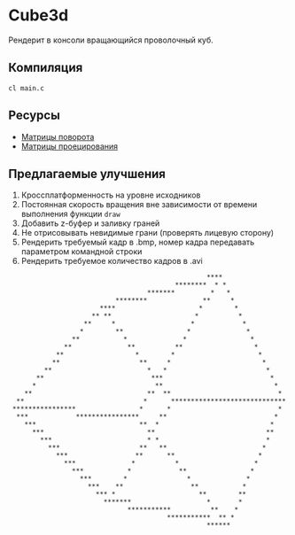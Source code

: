 # Cube3d

Рендерит в консоли вращающийся проволочный куб.

## Компиляция
```
cl main.c
```

## Ресурсы
- [Матрицы поворота](https://www.cuemath.com/algebra/rotation-matrix/)
- [Матрицы проецирования](https://www.terathon.com/gdc07_lengyel.pdf)

## Предлагаемые улучшения
1. Кроссплатформенность на уровне исходников
2. Постоянная скорость вращения вне зависимости от времени выполнения функции `draw`
3. Добавить z-буфер и заливку граней
4. Не отрисовывать невидимые грани (проверять лицевую сторону)
5. Рендерить требуемый кадр в .bmp, номер кадра передавать параметром командной строки
6. Рендерить требуемое количество кадров в .avi


```
                                                  ****
                                          ********  * *
                                   *******         *   *
                           ********              **     *
                       ****                     *        *
                     ** **                     *          *
                   **     *                   *            *
                  *        **                *              *
                **           *              *                *
              **              **          **                  *
            **                  *        *                     *
           **                    **     *                       *
         **                        *   *                         *
       **                           ***                           *
      *                              **                            *
    **                             **  **                           *
  **                              *      *****************************
 ****************                *      *                           *
  ***            ****************     **                           *
    ***                          **  *                            *
      ***                          **                            **
        ***                        * *                           *
          ***                    **   **                        *
            ***                 **      **                     *
              ***              *          *                   *
                ***           *            **                *
                  ***        *               *              *
                    ***    **                 **           *
                      *** *                     **        **
                        *******                   *       *
                              ***********          **    *
                                        ***********  ** *
                                                  ******
```
